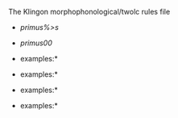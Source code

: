 
The Klingon morphophonological/twolc rules file 









* *primus%>s*
* *primus00*


* examples:*

* examples:*


* examples:*

* examples:*
